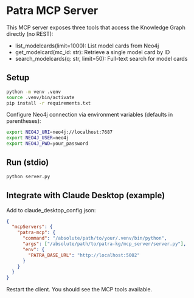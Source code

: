 Patra MCP Server
=================

This MCP server exposes three tools that access the Knowledge Graph directly (no REST):

- list_modelcards(limit=1000): List model cards from Neo4j
- get_modelcard(mc_id: str): Retrieve a single model card by ID
- search_modelcards(q: str, limit=50): Full-text search for model cards

Setup
-----

```bash
python -m venv .venv
source .venv/bin/activate
pip install -r requirements.txt
```

Configure Neo4j connection via environment variables (defaults in parentheses):

```bash
export NEO4J_URI=neo4j://localhost:7687
export NEO4J_USER=neo4j
export NEO4J_PWD=your_password
```

Run (stdio)
-----------

```bash
python server.py
```

Integrate with Claude Desktop (example)
--------------------------------------

Add to claude_desktop_config.json:

```json
{
  "mcpServers": {
    "patra-mcp": {
      "command": "/absolute/path/to/your/.venv/bin/python",
      "args": ["/absolute/path/to/patra-kg/mcp_server/server.py"],
      "env": {
        "PATRA_BASE_URL": "http://localhost:5002"
      }
    }
  }
}
```

Restart the client. You should see the MCP tools available.


